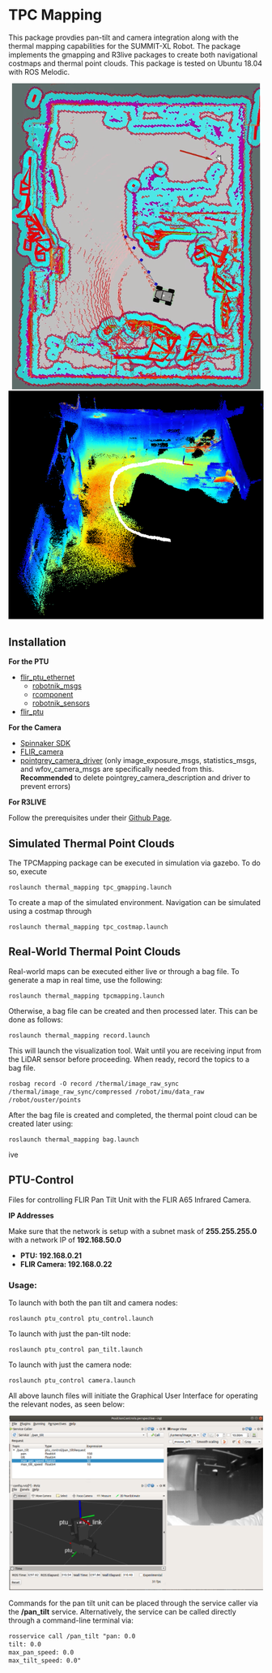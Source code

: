 # TPC Mapping
This package provdies pan-tilt and camera integration along with the thermal mapping capabilities for the SUMMIT-XL Robot. The package implements the gmapping and R3live packages to create both navigational costmaps and thermal point clouds. This package is tested on Ubuntu 18.04 with ROS Melodic. 
<p align="center">
    <img src="figures/costmap.png"/>
    <img src="figures/finalTPC.png"/>
</p>

## Installation

**For the PTU**
- [flir_ptu_ethernet](https://github.com/RobotnikAutomation/flir_ptu_ethernet)
    - [robotnik_msgs](https://github.com/RobotnikAutomation/robotnik_msgs/)
    - [rcomponent](https://github.com/RobotnikAutomation/rcomponent/)
    - [robotnik_sensors](https://github.com/RobotnikAutomation/robotnik_sensors/)
- [flir_ptu](https://github.com/ros-drivers/flir_ptu)

**For the Camera**
- [Spinnaker SDK](https://www.flir.com/products/spinnaker-sdk/)
- [FLIR_camera](https://github.com/SMART-NYUAD/FLIR_camera/tree/kinetic-devel)
- [pointgrey_camera_driver](https://github.com/ros-drivers/pointgrey_camera_driver.git) (only image_exposure_msgs, statistics_msgs, and wfov_camera_msgs are specifically needed from this. **Recommended** to delete pointgrey_camera_description and driver to prevent errors)

**For R3LIVE**

Follow the prerequisites under their [Github Page](https://github.com/hku-mars/r3live). 


## Simulated Thermal Point Clouds
The TPCMapping package can be executed in simulation via gazebo. To do so, execute
```
roslaunch thermal_mapping tpc_gmapping.launch
```
To create a map of the simulated environment. Navigation can be simulated using a costmap through
```
roslaunch thermal_mapping tpc_costmap.launch
```

## Real-World Thermal Point Clouds
Real-world maps can be executed either live or through a bag file. To generate a map in real time, use the following:
```
roslaunch thermal_mapping tpcmapping.launch
```

Otherwise, a bag file can be created and then processed later. This can be done as follows:
```
roslaunch thermal_mapping record.launch
```
This will launch the visualization tool. Wait until you are receiving input from the LiDAR sensor before proceeding. When ready, record the topics to a bag file.
```
rosbag record -O record /thermal/image_raw_sync /thermal/image_raw_sync/compressed /robot/imu/data_raw /robot/ouster/points
```
After the bag file is created and completed, the thermal point cloud can be created later using:
```
roslaunch thermal_mapping bag.launch
```
ive
## PTU-Control
Files for controlling FLIR Pan Tilt Unit with the FLIR A65 Infrared Camera. 

**IP Addresses**

Make sure that the network is setup with a subnet mask of **255.255.255.0** with a network IP of **192.168.50.0**

- **PTU: 192.168.0.21**
- **FLIR Camera: 192.168.0.22**

### Usage: 

To launch with both the pan tilt and camera nodes: 
```
roslaunch ptu_control ptu_control.launch
```

To launch with just the pan-tilt node:
```
roslaunch ptu_control pan_tilt.launch
```

To launch with just the camera node:
```
roslaunch ptu_control camera.launch
```

All above launch files will initiate the Graphical User Interface for operating the relevant nodes, as seen below:  
<p align="center">
    <img src="figures/GUI.png"/>
</p>

Commands for the pan tilt unit can be placed through the service caller via the **/pan_tilt** service. Alternatively, the service can be called directly through a command-line terminal via: 
```
rosservice call /pan_tilt "pan: 0.0
tilt: 0.0
max_pan_speed: 0.0
max_tilt_speed: 0.0" 
```

